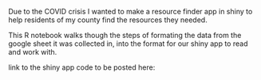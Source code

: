 Due to the COVID crisis I wanted to make a resource finder app in shiny to help residents of my county find the resources they needed.

This R notebook walks though the steps of formating the data from the google sheet it was collected in, into the format for our shiny app to read and work with.

link to the shiny app code to be posted here: